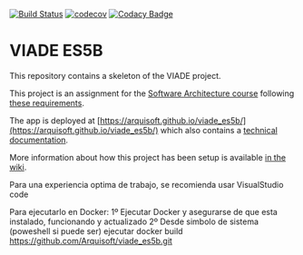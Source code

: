 [![Build Status](https://travis-ci.org/Arquisoft/viade_es5b.svg?branch=master)](https://travis-ci.org/Arquisoft/viade_es5b)
[![codecov](https://codecov.io/gh/Arquisoft/viade_es5b/branch/master/graph/badge.svg)](https://codecov.io/gh/Arquisoft/viade_es5b)
[![Codacy Badge](https://api.codacy.com/project/badge/Grade/f33d79fd89dc441fba939f80be0075cf)](https://www.codacy.com/gh/Arquisoft/viade_es5b?utm_source=github.com&amp;utm_medium=referral&amp;utm_content=Arquisoft/viade_es5b&amp;utm_campaign=Badge_Grade)

# VIADE ES5B

This repository contains a skeleton of the VIADE project.

This project is an assignment for the [Software Architecture course](https://arquisoft.github.io/) following [these requirements](https://labra.solid.community/public/SoftwareArchitecture/AssignmentDescription/).

The app is deployed at [https://arquisoft.github.io/viade_es5b/](https://arquisoft.github.io/viade_es5b/) which also contains a [technical documentation](https://arquisoft.github.io/viade_es5b/docs).

More information about how this project has been setup is available [in the wiki](https://github.com/Arquisoft/viade_es5b/wiki).

Para una experiencia optima de trabajo, se recomienda usar VisualStudio code

Para ejecutarlo en Docker:
    1º Ejecutar Docker y asegurarse de que esta instalado, funcionando y actualizado
    2º Desde simbolo de sistema (poweshell si puede ser) ejecutar
    docker build https://github.com/Arquisoft/viade_es5b.git


